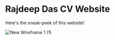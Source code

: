 # Rajdeep Das CV Website

Here's the sneak-peek of this website!

![New Wireframe 1 (1)](https://user-images.githubusercontent.com/114236597/197398420-39d50741-fdc6-410f-9199-8b1d6c857054.png)
